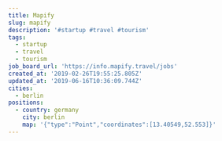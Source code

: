 ```yaml
---
title: Mapify
slug: mapify
description: '#startup #travel #tourism'
tags:
  - startup
  - travel
  - tourism
job_board_url: 'https://info.mapify.travel/jobs'
created_at: '2019-02-26T19:55:25.805Z'
updated_at: '2019-06-16T10:36:09.744Z'
cities:
  - berlin
positions:
  - country: germany
    city: berlin
    map: '{"type":"Point","coordinates":[13.40549,52.553]}'
---
```


